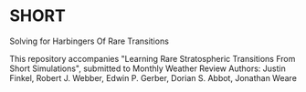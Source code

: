 # SHORT
Solving for Harbingers Of Rare Transitions

This repository accompanies "Learning Rare Stratospheric Transitions From Short Simulations", submitted to Monthly Weather Review
Authors: Justin Finkel, Robert J. Webber, Edwin P. Gerber, Dorian S. Abbot, Jonathan Weare
